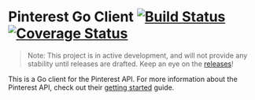 # Pinterest Go Client [![Build Status](https://travis-ci.org/carrot/go-pinterest.svg?branch=master)](https://travis-ci.org/carrot/go-pinterest) [![Coverage Status](https://coveralls.io/repos/github/carrot/go-pinterest/badge.svg?branch=br.coveralls)](https://coveralls.io/github/carrot/go-pinterest?branch=br.coveralls)

> Note: This project is in active development, and will not provide any stability until releases are drafted.  Keep an eye on the [releases](https://github.com/carrot/pinterest-go-client/releases)!

This is a Go client for the Pinterest API.  For more information about the Pinterest API, check out their [getting started](https://developers.pinterest.com/docs/api/overview/) guide.
